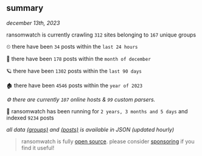 
## summary
_december 13th, 2023_

ransomwatch is currently crawling `312` sites belonging to `167` unique groups

⏲ there have been `34` posts within the `last 24 hours`

🦈 there have been `178` posts within the `month of december`

🪐 there have been `1302` posts within the `last 90 days`

🏚 there have been `4546` posts within the `year of 2023`

_⚙️ there are currently `107` online hosts & `99` custom parsers._

🦕 ransomwatch has been running for `2 years, 3 months and 5 days` and indexed `9234` posts

_all data  [(groups)](http://ransomwhat.telemetry.ltd/groups) and [(posts)](http://ransomwhat.telemetry.ltd/posts) is available in JSON (updated hourly)_

> ransomwatch is fully [open source](https://github.com/joshhighet/ransomwatch#ransomwatch--). please consider [sponsoring](https://github.com/sponsors/joshhighet) if you find it useful!
